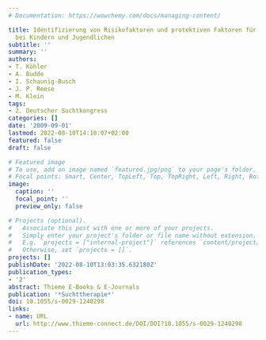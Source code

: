 ```yaml
---
# Documentation: https://wowchemy.com/docs/managing-content/

title: Identifizierung von Risikofaktoren und protektiven Faktoren für den Alkoholkonsum
  bei Kindern und Jugendlichen
subtitle: ''
summary: ''
authors:
- T. Köhler
- A. Budde
- I. Schaunig-Busch
- J. P. Reese
- M. Klein
tags:
- 2. Deutscher Suchtkongress
categories: []
date: '2009-09-01'
lastmod: 2022-08-10T14:18:07+02:00
featured: false
draft: false

# Featured image
# To use, add an image named `featured.jpg/png` to your page's folder.
# Focal points: Smart, Center, TopLeft, Top, TopRight, Left, Right, BottomLeft, Bottom, BottomRight.
image:
  caption: ''
  focal_point: ''
  preview_only: false

# Projects (optional).
#   Associate this post with one or more of your projects.
#   Simply enter your project's folder or file name without extension.
#   E.g. `projects = ["internal-project"]` references `content/project/deep-learning/index.md`.
#   Otherwise, set `projects = []`.
projects: []
publishDate: '2022-08-10T13:03:35.632180Z'
publication_types:
- '2'
abstract: Thieme E-Books & E-Journals
publication: '*Suchttherapie*'
doi: 10.1055/s-0029-1240298
links:
- name: URL
  url: http://www.thieme-connect.de/DOI/DOI?10.1055/s-0029-1240298
---
```

